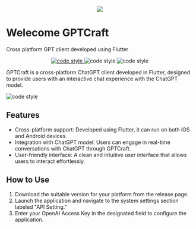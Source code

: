 <p align="center">
    <img src="https://raw.githubusercontent.com/onlyGuo/chatgpt_desktop/main/assets/chatgpt.png" />
    <h1>Welecome GPTCraft</h1>
    <span>Cross platform GPT client developed using Flutter</span>
</p>
<p align="center">
  <a href="https://github.com/onlyGuo/chatgpt_desktop/blob/master/LICENSE">
    <img alt="code style" src="https://img.shields.io/github/license/onlyGuo/chatgpt_desktop.svg?style=popout">
  </a>
  <img alt="code style" src="https://img.shields.io/github/commit-activity/m/onlyGuo/chatgpt_desktop"/>
  <img alt="code style" src="https://img.shields.io/github/downloads/onlyGuo/chatgpt_desktop/total"/>
</p>

GPTCraft is a cross-platform ChatGPT client developed in Flutter, designed to provide users with an interactive chat experience with the ChatGPT model.

<img alt="code style" src="https://raw.githubusercontent.com/onlyGuo/chatgpt_desktop/main/docs/img/windows.png"/>

## Features
- Cross-platform support: Developed using Flutter, it can run on both iOS and Android devices.
- Integration with ChatGPT model: Users can engage in real-time conversations with ChatGPT through GPTCraft.
- User-friendly interface: A clean and intuitive user interface that allows users to interact effortlessly.

## How to Use
1. Download the suitable version for your platform from the release page.
2. Launch the application and navigate to the system settings section labeled "API Setting."
3. Enter your OpenAI Access Key in the designated field to configure the application.